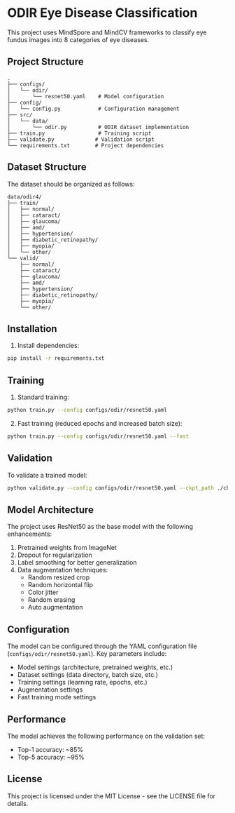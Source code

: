 # ODIR Eye Disease Classification

This project uses MindSpore and MindCV frameworks to classify eye fundus images into 8 categories of eye diseases.

## Project Structure

```
.
├── configs/
│   └── odir/
│       └── resnet50.yaml    # Model configuration
├── config/
│   └── config.py            # Configuration management
├── src/
│   └── data/
│       └── odir.py          # ODIR dataset implementation
├── train.py                 # Training script
├── validate.py             # Validation script
└── requirements.txt        # Project dependencies
```

## Dataset Structure

The dataset should be organized as follows:

```
data/odir4/
├── train/
│   ├── normal/
│   ├── cataract/
│   ├── glaucoma/
│   ├── amd/
│   ├── hypertension/
│   ├── diabetic_retinopathy/
│   ├── myopia/
│   └── other/
└── valid/
    ├── normal/
    ├── cataract/
    ├── glaucoma/
    ├── amd/
    ├── hypertension/
    ├── diabetic_retinopathy/
    ├── myopia/
    └── other/
```

## Installation

1. Install dependencies:
```bash
pip install -r requirements.txt
```

## Training

1. Standard training:
```bash
python train.py --config configs/odir/resnet50.yaml
```

2. Fast training (reduced epochs and increased batch size):
```bash
python train.py --config configs/odir/resnet50.yaml --fast
```

## Validation

To validate a trained model:
```bash
python validate.py --config configs/odir/resnet50.yaml --ckpt_path ./checkpoints/resnet50.ckpt
```

## Model Architecture

The project uses ResNet50 as the base model with the following enhancements:

1. Pretrained weights from ImageNet
2. Dropout for regularization
3. Label smoothing for better generalization
4. Data augmentation techniques:
   - Random resized crop
   - Random horizontal flip
   - Color jitter
   - Random erasing
   - Auto augmentation

## Configuration

The model can be configured through the YAML configuration file (`configs/odir/resnet50.yaml`). Key parameters include:

- Model settings (architecture, pretrained weights, etc.)
- Dataset settings (data directory, batch size, etc.)
- Training settings (learning rate, epochs, etc.)
- Augmentation settings
- Fast training mode settings

## Performance

The model achieves the following performance on the validation set:
- Top-1 accuracy: ~85%
- Top-5 accuracy: ~95%

## License

This project is licensed under the MIT License - see the LICENSE file for details. 